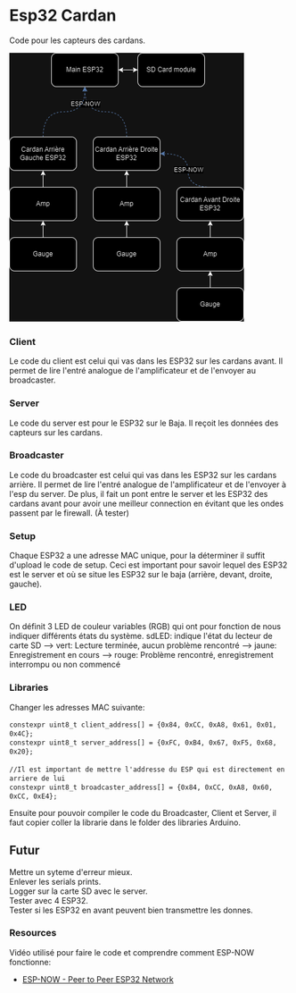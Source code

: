 # Esp32 Cardan
Code pour les capteurs des cardans.

![SystemDiagram](SystemDiagram.drawio.png)
### Client
Le code du client est celui qui vas dans les ESP32 sur les cardans avant. Il permet de lire l'entré analogue de l'amplificateur et de l'envoyer au broadcaster.
### Server
Le code du server est pour le ESP32 sur le Baja. Il reçoit les données des capteurs sur les cardans.
### Broadcaster
Le code du broadcaster est celui qui vas dans les ESP32 sur les cardans arrière. Il permet de lire l'entré analogue de l'amplificateur et de l'envoyer à l'esp du server. De plus, il fait un pont entre le server et les ESP32 des cardans avant pour avoir une meilleur connection en évitant que les ondes passent par le firewall. (À tester)
### Setup
Chaque ESP32 a une adresse MAC unique, pour la déterminer il suffit d'upload le code de setup. Ceci est important pour savoir lequel des ESP32 est le server et où se situe les ESP32 sur le baja (arrière, devant, droite, gauche).
### LED
On définit 3 LED de couleur variables (RGB) qui ont pour fonction de nous indiquer différents états du système.
sdLED: indique l'état du lecteur de carte SD
--> vert: Lecture terminée, aucun problème rencontré
--> jaune: Enregistrement en cours
--> rouge: Problème rencontré, enregistrement interrompu ou non commencé
### Libraries
Changer les adresses MAC suivante:
```
constexpr uint8_t client_address[] = {0x84, 0xCC, 0xA8, 0x61, 0x01, 0x4C};
constexpr uint8_t server_address[] = {0xFC, 0xB4, 0x67, 0xF5, 0x68, 0x20};

//Il est important de mettre l'addresse du ESP qui est directement en arriere de lui
constexpr uint8_t broadcaster_address[] = {0x84, 0xCC, 0xA8, 0x60, 0xCC, 0xE4};
```
Ensuite pour pouvoir compiler le code du Broadcaster, Client et Server, il faut copier coller la librarie dans le folder des libraries Arduino.

## Futur
Mettre un syteme d'erreur mieux.<br/>
Enlever les serials prints.<br/>
Logger sur la carte SD avec le server.<br/>
Tester avec 4 ESP32.<br/>
Tester si les ESP32 en avant peuvent bien transmettre les donnes.<br/>

### Resources
Vidéo utilisé pour faire le code et comprendre comment ESP-NOW fonctionne: <br/>
 - [ESP-NOW - Peer to Peer ESP32 Network](https://www.youtube.com/watch?v=bEKjCDDUPaU&ab_channel=DroneBotWorkshop)

